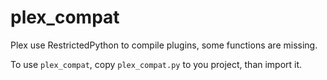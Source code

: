 # plex_compat

Plex use RestrictedPython to compile plugins, some functions are missing.

To use `plex_compat`, copy `plex_compat.py` to you project, than import it.
